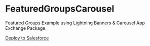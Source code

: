 # FeaturedGroupsCarousel
Featured Groups Example using Lightning Banners &amp; Carousel App Exchange Package.

<a target="_blank" href="https://githubsfdeploy.herokuapp.com/app/githubdeploy/CommunityCloudServicesHub/FeaturedGroupsCarousel">Deploy to Salesforce</a>


